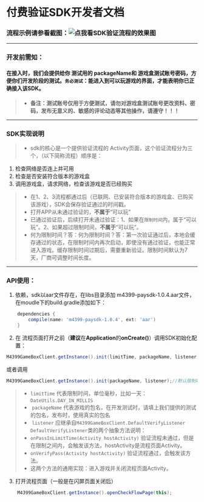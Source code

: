 # 付费验证SDK开发者文档
### 流程示例请参看截图：![点我看SDK验证流程的效果图](https://github.com/boriszixue/paysdkdoc/edit/master/demo.png)
------

### 开发前需知：
#### **在接入时，我们会提供给你 测试用的 packageName和 游戏盒测试账号密码，方便你们开发阶段的测试。`务必测试`：能进入到可以玩游戏的界面，才能表明你已正确接入该SDK。**
> * **备注：测试账号仅用于方便测试，请勿对游戏盒测试账号更改资料、密码，发布无意义的、敏感的评论动态等其他操作，请遵守！！！**
------

### SDK实现说明
> * sdk的核心是一个提供验证流程的 Activity页面，这个验证流程分为三个，（以下简称流程）顺序是：
1. 检查网络是否连上并可用
2. 检查是否安装符合版本的游戏盒
3. 调用游戏盒，请求网络，检查该游戏是否已经购买
> * 在1、2、3流程都通过后（已联网、已安装符合版本的游戏盒、已购买该游戏），SDK会保存验证通过的时间戳。
> * 打开APP从未通过验证的，**不属于**“可以玩”
> * 已通过验证后，后续打开未通过验证：1、如果在`限制时间`内，属于“可以玩”。2、如果超过限制时间，**不属于**“可以玩”。
> * 何为限制时间？答：何为限制时间？答：第一次验证通过后，本地会缓存通过的状态，在限制时间内再次启动，即使没有通过验证，也能正常进入游戏。缓存限制时间过期后，需要重新验证。限制时间默认为7天，厂商可调整时间长度。
------

### API使用：
1. 依赖，sdk以aar文件存在，在libs目录添加 m4399-paysdk-1.0.4.aar文件， 在moudle下的build.gradle添加如下：
```gradle
    dependencies {
        compile(name: 'm4399-paysdk-1.0.4', ext: 'aar')
    }
```
2. 在 流程页面打开之前（**建议**在**Application**的**onCreate()**）调用SDK初始化配置：
```java
M4399GameBoxClient.getInstance().init(limitTime, packageName, listener);
```
或者调用
```java
M4399GameBoxClient.getInstance().init(packageName, listener);//默认限制时间为7天
```
> * `limitTime` 代表限制时间，单位毫秒，比如一天：``DateUtils.DAY_IN_MILLIS ``
> *  `packageName` 代表游戏的包名，在开发测试时，请填上我们提供的测试的包名，发布时，使用真实的包名
> *  `listener` 应继承自``M4399GameBoxClient.DefaultVerifyListener``
  ``DefaultVerifyListener``类的两个抽象方法说明：
> * ``onPassInLimitTime(Activity hostActivity)`` 验证流程未通过，但是在限制之间内，会触发该方法，hostActivity是流程页面Activity。
> * ``onVerifyPass(Activity hostActivity)`` 验证流程通过，会触发该方法。
> * 这两个方法的通用实现：进入游戏并关闭流程页面Activity。

3. 打开流程页面（一般是在闪屏页面关闭后）
```java 
    M4399GameBoxClient.getInstance().openCheckFlowPage(this);
``` 


